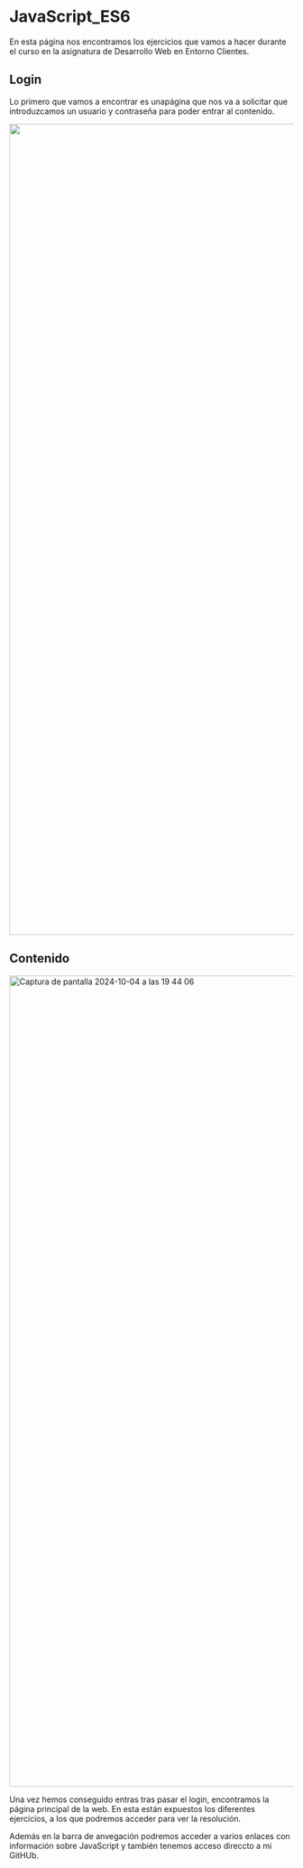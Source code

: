 # JavaScript_ES6

En esta página nos encontramos los ejercicios que vamos a hacer durante el curso en la asignatura de Desarrollo Web en Entorno Clientes.

## Login

Lo primero que vamos a encontrar es unapágina que nos va a solicitar que introduzcamos un usuario y contraseña para poder entrar al contenido.

<div>
<p style = 'text-align:center;'>
<img width="1436" alt="loginPage" src="https://github.com/user-attachments/assets/33d9f4df-2762-4a4f-9b4e-0b12d5dbc4e0">
</p>
</div>

## Contenido


<img width="1436" alt="Captura de pantalla 2024-10-04 a las 19 44 06" src="https://github.com/user-attachments/assets/b8e750a4-bbd2-4e83-83be-5606547bbc27">


Una vez hemos conseguido entras tras pasar el login, encontramos la página principal de la web. En esta están expuestos los diferentes ejercicios, a los que podremos acceder para ver la resolución. 

Además en la barra de anvegación podremos acceder a varios enlaces con información sobre JavaScript y también tenemos acceso direccto a mi GitHUb.



